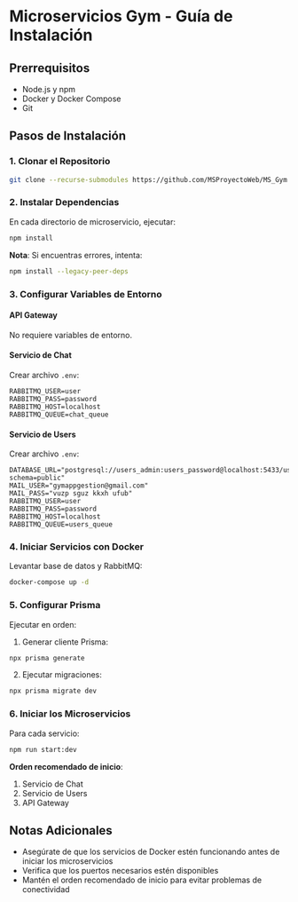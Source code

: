 # Microservicios Gym - Guía de Instalación

## Prerrequisitos
- Node.js y npm
- Docker y Docker Compose
- Git

## Pasos de Instalación

### 1. Clonar el Repositorio

```bash
git clone --recurse-submodules https://github.com/MSProyectoWeb/MS_Gym.git
```

### 2. Instalar Dependencias

En cada directorio de microservicio, ejecutar:
```bash
npm install
```

**Nota**: Si encuentras errores, intenta:
```bash
npm install --legacy-peer-deps
```

### 3. Configurar Variables de Entorno

#### API Gateway
No requiere variables de entorno.

#### Servicio de Chat
Crear archivo `.env`:
```env
RABBITMQ_USER=user
RABBITMQ_PASS=password
RABBITMQ_HOST=localhost
RABBITMQ_QUEUE=chat_queue
```

#### Servicio de Users
Crear archivo `.env`:
```env
DATABASE_URL="postgresql://users_admin:users_password@localhost:5433/users_db?schema=public"
MAIL_USER="gymappgestion@gmail.com"
MAIL_PASS="vuzp sguz kkxh ufub"
RABBITMQ_USER=user
RABBITMQ_PASS=password
RABBITMQ_HOST=localhost
RABBITMQ_QUEUE=users_queue
```

### 4. Iniciar Servicios con Docker

Levantar base de datos y RabbitMQ:
```bash
docker-compose up -d
```

### 5. Configurar Prisma

Ejecutar en orden:

1. Generar cliente Prisma:
```bash
npx prisma generate
```

2. Ejecutar migraciones:
```bash
npx prisma migrate dev
```

### 6. Iniciar los Microservicios

Para cada servicio:
```bash
npm run start:dev
```

**Orden recomendado de inicio**:
1. Servicio de Chat
2. Servicio de Users
3. API Gateway

## Notas Adicionales
- Asegúrate de que los servicios de Docker estén funcionando antes de iniciar los microservicios
- Verifica que los puertos necesarios estén disponibles
- Mantén el orden recomendado de inicio para evitar problemas de conectividad
